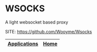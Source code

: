 # WSOCKS
 
 A light websocket based proxy
 
 SITE: https://github.com/Wooyme/Wsocks

 | [Applications](https://portable-linux-apps.github.io/apps.html) | [Home](https://portable-linux-apps.github.io)
 | --- | --- |
